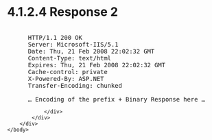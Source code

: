 <html dir="LTR" xmlns:mshelp="http://msdn.microsoft.com/mshelp" xmlns:ddue="http://ddue.schemas.microsoft.com/authoring/2003/5" xmlns:xlink="http://www.w3.org/1999/xlink" xmlns:tool="http://www.microsoft.com/tooltip">
    <head>
        <meta http-equiv="Content-Type" content="text/html; CHARSET=utf-8"></meta>
        <meta name="save" content="history"></meta>
        <title>4.1.2.4 Response 2</title>
        <xml>
            <mshelp:toctitle title="4.1.2.4 Response 2"></mshelp:toctitle>
            <mshelp:rltitle title="[MS-SSAS8]: Response 2"></mshelp:rltitle>
            <mshelp:keyword index="A" term="44ddb3d4-cf8d-4e3d-b930-ec9852be126d"></mshelp:keyword>
            <mshelp:attr name="DCSext.ContentType" value="open specification"></mshelp:attr>
            <mshelp:attr name="AssetID" value="44ddb3d4-cf8d-4e3d-b930-ec9852be126d"></mshelp:attr>
            <mshelp:attr name="TopicType" value="kbRef"></mshelp:attr>
            <mshelp:attr name="DCSext.Title" value="[MS-SSAS8]: Response 2" />
        </xml>
    </head>
    <body>
        <div id="header">
            <h1 class="heading">4.1.2.4 Response 2</h1>
        </div>
        <div id="mainSection">
            <div id="mainBody">
                <div id="allHistory" class="saveHistory"></div>
                <div id="sectionSection0" class="section" name="collapseableSection">
                    

<dl>
<dd>
<div><pre>  
 HTTP/1.1 200 OK
 Server: Microsoft-IIS/5.1
 Date: Thu, 21 Feb 2008 22:02:32 GMT
 Content-Type: text/html
 Expires: Thu, 21 Feb 2008 22:02:32 GMT
 Cache-control: private
 X-Powered-By: ASP.NET
 Transfer-Encoding: chunked
  
 … Encoding of the prefix + Binary Response here …
</pre></div>
</dd></dl>


                </div>
            </div>
        </div>
    </body>
</html>